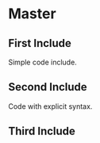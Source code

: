 # Master

## First Include

Simple code include.

<!-- #code includes/code.js -->

## Second Include

Code with explicit syntax.

<!-- #code(SQL) includes/code.txt -->

## Third Include

<!-- #code includes/not_existing.cpp -->
